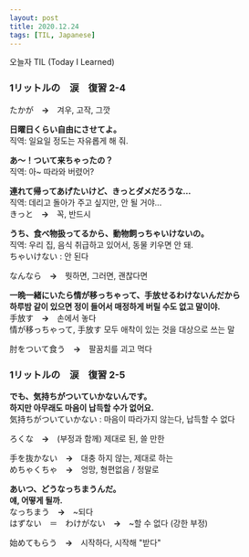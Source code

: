 ```yaml
---
layout: post
title: 2020.12.24
tags: [TIL, Japanese]
---
```


오늘자 TIL (Today I Learned)
### 1リットルの　涙　復習  2-4

たかが　**→**　겨우, 고작, 그깟

**日曜日くらい自由にさせてよ。**  
직역: 일요일 정도는 자유롭게 해 줘.

**あ～！ついて来ちゃったの？**  
직역: 아~ 따라와 버렸어?

**連れて帰ってあげたいけど、きっとダメだろうな…**  
직역: 데리고 돌아가 주고 싶지만, 안 될 거야...  
きっと　**→**　꼭, 반드시

**うち、食べ物扱ってるから、動物飼っちゃいけないの。**  
직역: 우리 집, 음식 취급하고 있어서, 동물 키우면 안 돼.  
ちゃいけない : 안 된다

なんなら　**→**　뭣하면, 그러면, 괜찮다면

**一晩一緒にいたら情が移っちゃって、手放せるわけないんだから**  
**하루밤 같이 있으면 정이 들어서 매정하게 버릴 수도 없고 말이야.**  
手放す　**→**　손에서 놓다  
情が移っちゃって, 手放す 모두 애착이 있는 것을 대상으로 쓰는 말

肘をついて食う　**→**　팔꿈치를 괴고 먹다


### 1リットルの　涙　復習  2-5

**でも、気持ちがついていかないんです。**  
**하지만 아무래도 마음이 납득할 수가 없어요.**  
気持ちがついていかない : 마음이 따라가지 않는다, 납득할 수 없다

ろくな　**→**　(부정과 함께) 제대로 된, 쓸 만한

手を抜かない　**→**　대충 하지 않는, 제대로 하는  
めちゃくちゃ　**→**　엉망, 형편없음 / 정말로

**あいつ、どうなっちまうんだ。**  
**얘, 어떻게 될까.**  
なっちまう　**→**　~되다  
はずない　＝　わけがない　**→**　~할 수 없다 (강한 부정)

始めてもらう　**→**　시작하다, 시작해 "받다"